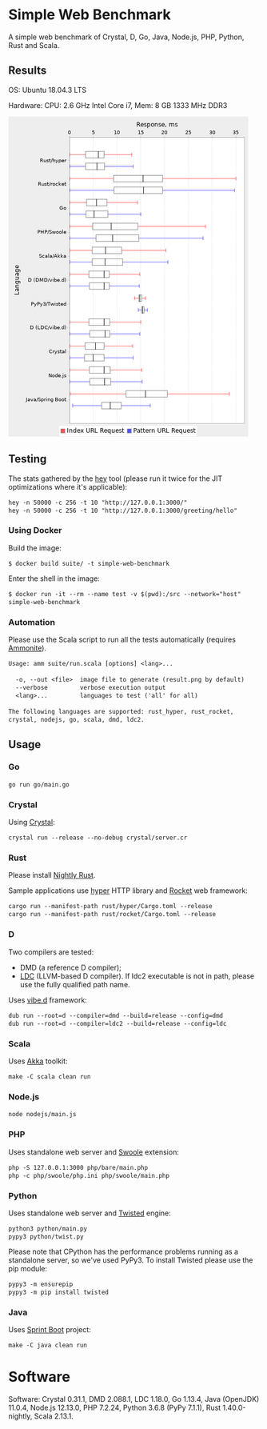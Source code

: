# Simple Web Benchmark

A simple web benchmark of Crystal, D, Go, Java, Node.js, PHP, Python, Rust and  Scala.

## Results

OS: Ubuntu 18.04.3 LTS

Hardware: CPU: 2.6 GHz Intel Core i7, Mem: 8 GB 1333 MHz DDR3

![](suite/results/lin.png?raw=true)

## Testing

The stats gathered by the [hey](https://github.com/rakyll/hey) tool (please run it twice for
the JIT optimizations where it's applicable):

    hey -n 50000 -c 256 -t 10 "http://127.0.0.1:3000/"
    hey -n 50000 -c 256 -t 10 "http://127.0.0.1:3000/greeting/hello"


### Using Docker

Build the image:

    $ docker build suite/ -t simple-web-benchmark

Enter the shell in the image:

    $ docker run -it --rm --name test -v $(pwd):/src --network="host" simple-web-benchmark

### Automation

Please use the Scala script to run all the tests automatically (requires [Ammonite](https://ammonite.io/)).

    Usage: amm suite/run.scala [options] <lang>...

      -o, --out <file>  image file to generate (result.png by default)
      --verbose         verbose execution output
      <lang>...         languages to test ('all' for all)

    The following languages are supported: rust_hyper, rust_rocket, crystal, nodejs, go, scala, dmd, ldc2.

## Usage

### Go

    go run go/main.go

### Crystal

Using [Crystal](https://crystal-lang.org/reference/installation/):

    crystal run --release --no-debug crystal/server.cr

### Rust

Please install [Nightly Rust](https://github.com/rust-lang/rustup.rs#working-with-nightly-rust).

Sample applications use [hyper](https://hyper.rs) HTTP library and [Rocket](https://rocket.rs/) web framework:

    cargo run --manifest-path rust/hyper/Cargo.toml --release
    cargo run --manifest-path rust/rocket/Cargo.toml --release

### D

Two compilers are tested:

 - DMD (a reference D compiler);
 - [LDC](https://github.com/ldc-developers/ldc#installation) (LLVM-based D compiler).
If ldc2 executable is not in path, please use the fully qualified path name.

Uses [vibe.d](https://vibed.org/) framework:

    dub run --root=d --compiler=dmd --build=release --config=dmd
    dub run --root=d --compiler=ldc2 --build=release --config=ldc

### Scala

Uses [Akka](https://akka.io/) toolkit:

    make -C scala clean run

### Node.js

    node nodejs/main.js

### PHP

Uses standalone web server and [Swoole](https://www.swoole.co.uk/) extension:

    php -S 127.0.0.1:3000 php/bare/main.php
    php -c php/swoole/php.ini php/swoole/main.php

### Python

Uses standalone web server and [Twisted](https://twistedmatrix.com/trac/) engine:

    python3 python/main.py
    pypy3 python/twist.py

Please note that CPython has the performance problems running as a standalone server, so we've used PyPy3. To install Twisted please use the pip module:

    pypy3 -m ensurepip
    pypy3 -m pip install twisted

### Java

Uses [Sprint Boot](https://spring.io/projects/spring-boot) project:

    make -C java clean run

# Software

Software: Crystal 0.31.1, DMD 2.088.1, LDC 1.18.0, Go 1.13.4, Java (OpenJDK) 11.0.4, Node.js 12.13.0, PHP 7.2.24, Python 3.6.8 (PyPy 7.1.1), Rust 1.40.0-nightly, Scala 2.13.1.
